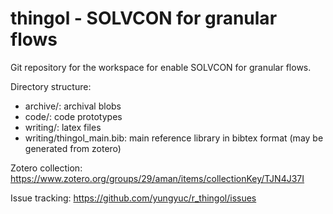 # thingol - SOLVCON for granular flows

Git repository for the workspace for enable SOLVCON for granular flows.

Directory structure:

* archive/: archival blobs
* code/: code prototypes
* writing/: latex files
* writing/thingol_main.bib: main reference library in bibtex format (may be generated from zotero)

Zotero collection: https://www.zotero.org/groups/29/aman/items/collectionKey/TJN4J37I

Issue tracking: https://github.com/yungyuc/r_thingol/issues
